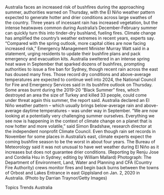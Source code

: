 Australia faces an increased risk of bushfires during the approaching summer, authorities warned on Thursday, with the El Niño weather pattern expected to generate hotter and drier conditions across large swathes of the country.
Three years of incessant rain has increased vegetation, but the intense heatwaves common during Australia’s December-February summer can quickly turn this into tinder-dry bushland, fueling fires. Climate change has amplified the country’s weather extremes in recent years, experts say.
“Compared with the spring outlook, more capital cities are now facing increased risk,” Emergency Management Minister Murray Watt said in a statement, urging residents to update their bushfire plans and pack emergency and evacuation kits.
Australia sweltered in an intense spring heat wave in September that sparked dozens of bushfires, prompting authorities to issue a fire ban for Sydney, though recent rain across the east has doused many fires.
Those record dry conditions and above-average temperatures are expected to continue well into 2024, the National Council for Fire and Emergency Services said in its bushfire outlook on Thursday.
Some areas burnt during the 2019-20 “Black Summer” fires, which destroyed an area the size of Turkey and killed 33 people, could come under threat again this summer, the report said.
Australia declared an El Niño weather pattern – which usually brings below-average rain and above-average daytime temperatures – was under way in September.
“We are now looking at a potentially very challenging summer ourselves. Everything we see now is happening in the context of climate change on a planet that is now hotter and more volatile,” said Simon Bradshaw, research director at the independent nonprofit Climate Council.
Even though rain set records in November for some places in Australia’s east, climate experts expect the coming bushfire season to be the worst in about four years.
The Bureau of Meteorology said it was not unusual to have wet weather during El Niño as it increases but does not guarantee drier conditions.
(Reporting by Renju Jose and Cordelia Hsu in Sydney; editing by William Mallard)
Photograph: The Department of Environment, Land, Water and Planning and CFA (Country Fire Authority) crews monitor fires and begin back burns between the towns of Orbost and Lakes Entrance in east Gipplsland on Jan. 2, 2020 in Australia. (Photo by Darrian Traynor/Getty Images)

Topics
Trends
Australia
